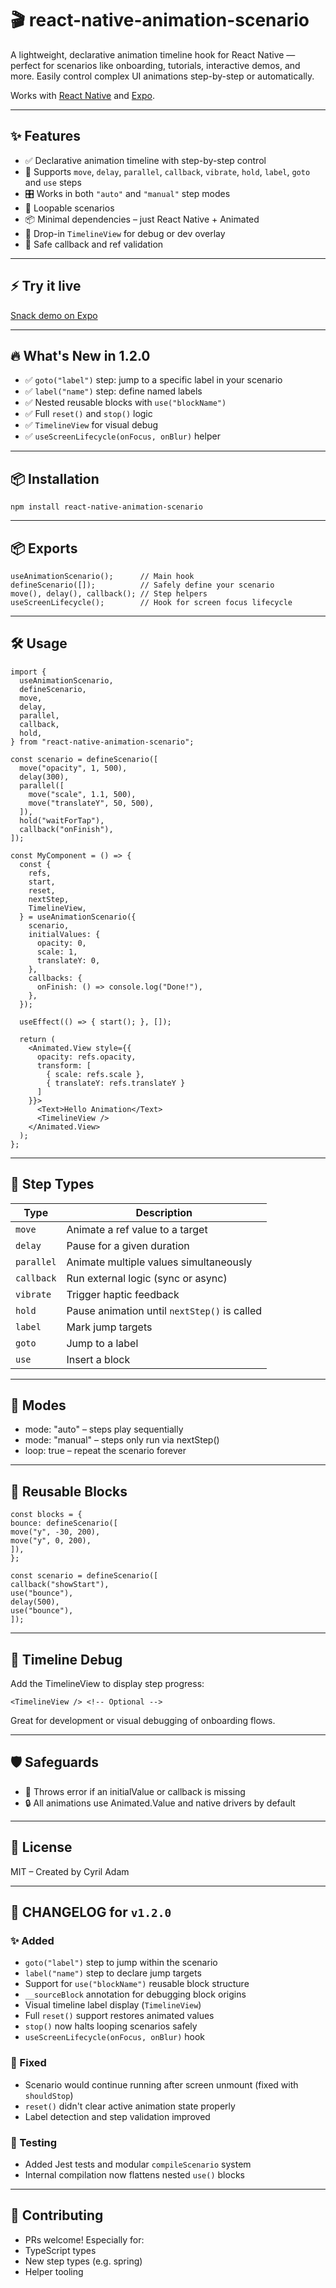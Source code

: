 # 🎬 react-native-animation-scenario

A lightweight, declarative animation timeline hook for React Native — perfect for scenarios like onboarding, tutorials, interactive demos, and more. Easily control complex UI animations step-by-step or automatically.

Works with [React Native](https://reactnative.dev/) and [Expo](https://expo.dev).

---

## ✨ Features

- ✅ Declarative animation timeline with step-by-step control
- 🧠 Supports `move`, `delay`, `parallel`, `callback`, `vibrate`, `hold`, `label`, `goto` and `use` steps
- 🎛 Works in both `"auto"` and `"manual"` step modes
- 🔁 Loopable scenarios
- 📦 Minimal dependencies – just React Native + Animated
- 🧩 Drop-in `TimelineView` for debug or dev overlay
- 🔐 Safe callback and ref validation

---

## ⚡ Try it live

[Snack demo on Expo](https://snack.expo.dev/@cadam68/animation-demo)

---

## 🔥 What's New in 1.2.0

- ✅ `goto("label")` step: jump to a specific label in your scenario
- ✅ `label("name")` step: define named labels
- ✅ Nested reusable blocks with `use("blockName")`
- ✅ Full `reset()` and `stop()` logic
- ✅ `TimelineView` for visual debug
- ✅ `useScreenLifecycle(onFocus, onBlur)` helper

---

## 📦 Installation

```
npm install react-native-animation-scenario
```

---

## 📦 Exports
```
useAnimationScenario();      // Main hook
defineScenario([]);          // Safely define your scenario
move(), delay(), callback(); // Step helpers
useScreenLifecycle();        // Hook for screen focus lifecycle
```

---

## 🛠 Usage

```
import {
  useAnimationScenario,
  defineScenario,
  move,
  delay,
  parallel,
  callback,
  hold,
} from "react-native-animation-scenario";

const scenario = defineScenario([
  move("opacity", 1, 500),
  delay(300),
  parallel([
    move("scale", 1.1, 500),
    move("translateY", 50, 500),
  ]),
  hold("waitForTap"),
  callback("onFinish"),
]);

const MyComponent = () => {
  const {
    refs,
    start,
    reset,
    nextStep,
    TimelineView,
  } = useAnimationScenario({
    scenario,
    initialValues: {
      opacity: 0,
      scale: 1,
      translateY: 0,
    },
    callbacks: {
      onFinish: () => console.log("Done!"),
    },
  });

  useEffect(() => { start(); }, []);

  return (
    <Animated.View style={{
      opacity: refs.opacity,
      transform: [
        { scale: refs.scale },
        { translateY: refs.translateY }
      ]
    }}>
      <Text>Hello Animation</Text>
      <TimelineView />
    </Animated.View>
  );
};
```

---

## 🔧 Step Types

| Type       | Description                                  |
|------------|----------------------------------------------|
| `move`     | Animate a ref value to a target              |
| `delay`    | Pause for a given duration                   |
| `parallel` | Animate multiple values simultaneously       |
| `callback` | Run external logic (sync or async)           |
| `vibrate`  | Trigger haptic feedback                      |
| `hold`     | Pause animation until `nextStep()` is called |
| `label`    | Mark jump targets                            |
| `goto`     | Jump to a label                              |
| `use`      | Insert a block                               |

---

## 🧠 Modes
- mode: "auto" – steps play sequentially
- mode: "manual" – steps only run via nextStep()
- loop: true – repeat the scenario forever

---

## 🧩 Reusable Blocks

```
const blocks = {
bounce: defineScenario([
move("y", -30, 200),
move("y", 0, 200),
]),
};

const scenario = defineScenario([
callback("showStart"),
use("bounce"),
delay(500),
use("bounce"),
]);
```

---

## 🧪 Timeline Debug
Add the TimelineView to display step progress:

```
<TimelineView /> <!-- Optional -->
```
Great for development or visual debugging of onboarding flows.

---

## 🛡 Safeguards
- 🚫 Throws error if an initialValue or callback is missing
- 🔒 All animations use Animated.Value and native drivers by default

---

## 📄 License
MIT – Created by Cyril Adam

---

## 📜 CHANGELOG for `v1.2.0`

### ✨ Added

- `goto("label")` step to jump within the scenario
- `label("name")` step to declare jump targets
- Support for `use("blockName")` reusable block structure
- `__sourceBlock` annotation for debugging block origins
- Visual timeline label display (`TimelineView`)
- Full `reset()` support restores animated values
- `stop()` now halts looping scenarios safely
- `useScreenLifecycle(onFocus, onBlur)` hook

### 🐞 Fixed

- Scenario would continue running after screen unmount (fixed with `shouldStop`)
- `reset()` didn't clear active animation state properly
- Label detection and step validation improved

### 🧪 Testing

- Added Jest tests and modular `compileScenario` system
- Internal compilation now flattens nested `use()` blocks

---

## 🤝 Contributing
- PRs welcome! Especially for:
- TypeScript types
- New step types (e.g. spring)
- Helper tooling
